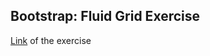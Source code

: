 ## Bootstrap: Fluid Grid Exercise

<a href="https://www.teaching-materials.org/bootstrap-hosting-github/exercises/grid/grid_instructions" target="_blank">Link</a> of the exercise 